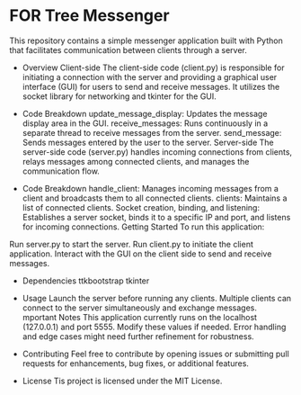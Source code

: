 # FOR Tree Messenger
This repository contains a simple messenger application built with Python that facilitates communication between clients through a server.

- Overview
Client-side
The client-side code (client.py) is responsible for initiating a connection with the server and providing a graphical user interface (GUI) for users to send and receive messages. It utilizes the socket library for networking and tkinter for the GUI.

- Code Breakdown
update_message_display: Updates the message display area in the GUI.
receive_messages: Runs continuously in a separate thread to receive messages from the server.
send_message: Sends messages entered by the user to the server.
Server-side
The server-side code (server.py) handles incoming connections from clients, relays messages among connected clients, and manages the communication flow.

- Code Breakdown
handle_client: Manages incoming messages from a client and broadcasts them to all connected clients.
clients: Maintains a list of connected clients.
Socket creation, binding, and listening: Establishes a server socket, binds it to a specific IP and port, and listens for incoming connections.
Getting Started
To run this application:

Run server.py to start the server.
Run client.py to initiate the client application.
Interact with the GUI on the client side to send and receive messages.

- Dependencies
ttkbootstrap
tkinter
- Usage
Launch the server before running any clients.
Multiple clients can connect to the server simultaneously and exchange messages.
 mportant Notes
This application currently runs on the localhost (127.0.0.1) and port 5555. Modify these values if needed.
Error handling and edge cases might need further refinement for robustness.

- Contributing
Feel free to contribute by opening issues or submitting pull requests for enhancements, bug fixes, or additional features.

- License
Tis project is licensed under the MIT License.
